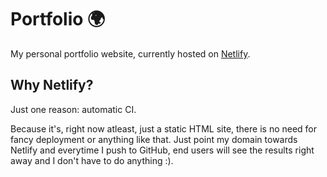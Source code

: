 # Portfolio 🌍

My personal portfolio website, currently hosted on [Netlify](https://elvejohansson.dev).

## Why Netlify?
Just one reason: automatic CI.

Because it's, right now atleast, just a static HTML site, there is no need for fancy deployment or anything like that. Just point my domain towards Netlify and everytime I push to GitHub, end users will see the results right away and I don't have to do anything :).

